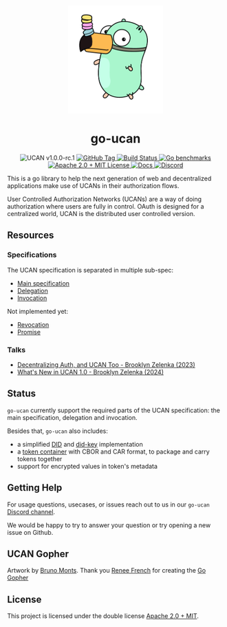 <div align="center">
  <a href="https://github.com/ucan-wg/go-ucan" target="_blank">
    <img src="https://raw.githubusercontent.com/ucan-wg/go-ucan/v1/assets/logo.png" alt="go-ucan Logo" height="250"></img>
  </a>

  <h1 align="center">go-ucan</h1>

  <p>
    <img src="https://img.shields.io/badge/UCAN-v1.0.0--rc.1-blue" alt="UCAN v1.0.0-rc.1">
    <a href="https://github.com/ucan-wg/go-ucan/tags">
        <img alt="GitHub Tag" src="https://img.shields.io/github/v/tag/ucan-wg/go-ucan">
    </a>
    <a href="https://github.com/ucan-wg/go-ucan/actions?query=">
      <img src="https://github.com/ucan-wg/go-ucan/actions/workflows/gotest.yml/badge.svg" alt="Build Status">
    </a>
    <a href="https://ucan-wg.github.io/go-ucan/dev/bench/">
        <img alt="Go benchmarks" src="https://img.shields.io/badge/Benchmarks-go-blue">
    </a>
    <a href="https://github.com/ucan-wg/go-ucan/blob/v1/LICENSE.md">
        <img alt="Apache 2.0 + MIT License" src="https://img.shields.io/badge/License-Apache--2.0+MIT-green">
    </a>
    <a href="https://pkg.go.dev/github.com/ucan-wg/go-ucan">
      <img src="https://img.shields.io/badge/Docs-godoc-blue" alt="Docs">
    </a>
    <a href="https://discord.gg/JSyFG6XgVM">
      <img src="https://img.shields.io/static/v1?label=Discord&message=join%20us!&color=mediumslateblue" alt="Discord">
    </a>
  </p>
</div>

This is a go library to help the next generation of web and decentralized applications make use
of UCANs in their authorization flows.

User Controlled Authorization Networks (UCANs) are a way of doing authorization where users are fully in control. OAuth is designed for a centralized world, UCAN is the distributed user controlled version.

## Resources

### Specifications

The UCAN specification is separated in multiple sub-spec:
- [Main specification](https://github.com/ucan-wg/spec)
- [Delegation](https://github.com/ucan-wg/delegation/tree/v1_ipld)
- [Invocation](https://github.com/ucan-wg/invocation)

Not implemented yet:
- [Revocation](https://github.com/ucan-wg/revocation/tree/first-draft)
- [Promise](https://github.com/ucan-wg/promise/tree/v1-rc1)

### Talks

- [Decentralizing Auth, and UCAN Too - Brooklyn Zelenka (2023)](https://www.youtube.com/watch?v=MuHfrqw9gQA)
- [What's New in UCAN 1.0 - Brooklyn Zelenka (2024)](https://www.youtube.com/watch?v=-uohQzZcwF4)

## Status

`go-ucan` currently support the required parts of the UCAN specification: the main specification, delegation and invocation.

Besides that, `go-ucan` also includes:
- a simplified [DID](https://www.w3.org/TR/did-core/) and [did-key](https://w3c-ccg.github.io/did-method-key/) implementation
- a [token container](https://github.com/ucan-wg/go-ucan/tree/v1/pkg/container) with CBOR and CAR format, to package and carry tokens together
- support for encrypted values in token's metadata

## Getting Help

For usage questions, usecases, or issues reach out to us in our `go-ucan`
[Discord channel](https://discord.gg/3EHEQ6M8BC).

We would be happy to try to answer your question or try opening a new issue on
Github.

## UCAN Gopher

Artwork by [Bruno Monts](https://www.instagram.com/bruno_monts). Thank you [Renee French](http://reneefrench.blogspot.com/) for creating the [Go Gopher](https://blog.golang.org/gopher)

## License

This project is licensed under the double license [Apache 2.0 + MIT](https://github.com/ucan-wg/go-ucan/blob/v1/LICENSE.md).
